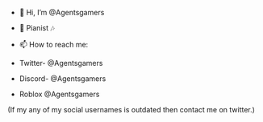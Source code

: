 - 👋 Hi, I’m @Agentsgamers
- 🎹 Pianist 🎶
- 📫 How to reach me:

 - Twitter- @Agentsgamers
 - Discord- @Agentsgamers
 - Roblox @Agentsgamers

(If my any of my social usernames is outdated then contact me on twitter.)
